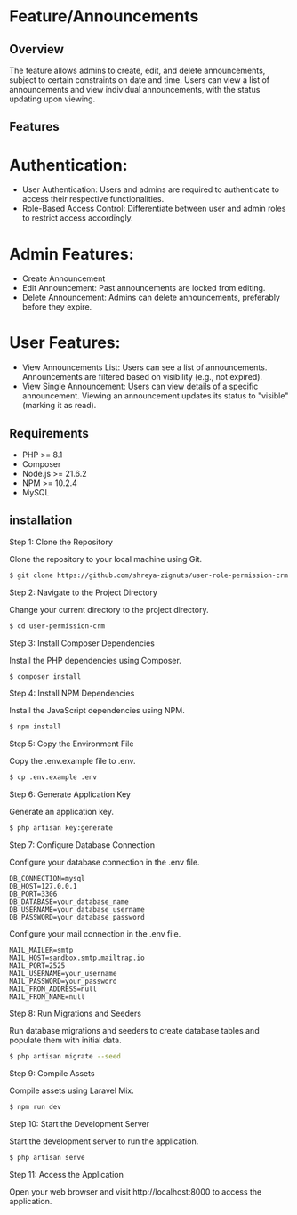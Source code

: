 # **Feature/Announcements**

## Overview

The feature allows admins to create, edit, and delete announcements, subject to certain constraints on date and time. Users can view a list of announcements and view individual announcements, with the status updating upon viewing.

## Features

# Authentication:
- User Authentication: Users and admins are required to authenticate to access their respective functionalities.
- Role-Based Access Control: Differentiate between user and admin roles to restrict access accordingly.

# Admin Features:
- Create Announcement
- Edit Announcement:
    Past announcements are locked from editing.
- Delete Announcement:
    Admins can delete announcements, preferably before they expire.

# User Features:
- View Announcements List:
        Users can see a list of announcements.
        Announcements are filtered based on visibility (e.g., not expired).
- View Single Announcement:
        Users can view details of a specific announcement.
        Viewing an announcement updates its status to "visible" (marking it as read).

## Requirements

- PHP >= 8.1
- Composer
- Node.js >= 21.6.2
- NPM >= 10.2.4
- MySQL

## installation

Step 1: Clone the Repository

Clone the repository to your local machine using Git.

```bash
$ git clone https://github.com/shreya-zignuts/user-role-permission-crm.git
```

Step 2: Navigate to the Project Directory

Change your current directory to the project directory.

```bash
$ cd user-permission-crm
```

Step 3: Install Composer Dependencies

Install the PHP dependencies using Composer.

```bash
$ composer install
```

Step 4: Install NPM Dependencies

Install the JavaScript dependencies using NPM.

```bash
$ npm install
```

Step 5: Copy the Environment File

Copy the .env.example file to .env.

```bash
$ cp .env.example .env
```

Step 6: Generate Application Key

Generate an application key.

```bash
$ php artisan key:generate
```

Step 7: Configure Database Connection

Configure your database connection in the .env file.

```make
DB_CONNECTION=mysql
DB_HOST=127.0.0.1
DB_PORT=3306
DB_DATABASE=your_database_name
DB_USERNAME=your_database_username
DB_PASSWORD=your_database_password
```

Configure your mail connection in the .env file.

```make
MAIL_MAILER=smtp
MAIL_HOST=sandbox.smtp.mailtrap.io
MAIL_PORT=2525
MAIL_USERNAME=your_username
MAIL_PASSWORD=your_password
MAIL_FROM_ADDRESS=null
MAIL_FROM_NAME=null
```

Step 8: Run Migrations and Seeders

Run database migrations and seeders to create database tables and populate them with initial data.

```bash
$ php artisan migrate --seed
```

Step 9: Compile Assets

Compile assets using Laravel Mix.

```bash
$ npm run dev
```

Step 10: Start the Development Server

Start the development server to run the application.

```bash
$ php artisan serve
```

Step 11: Access the Application

Open your web browser and visit http://localhost:8000 to access the application.
